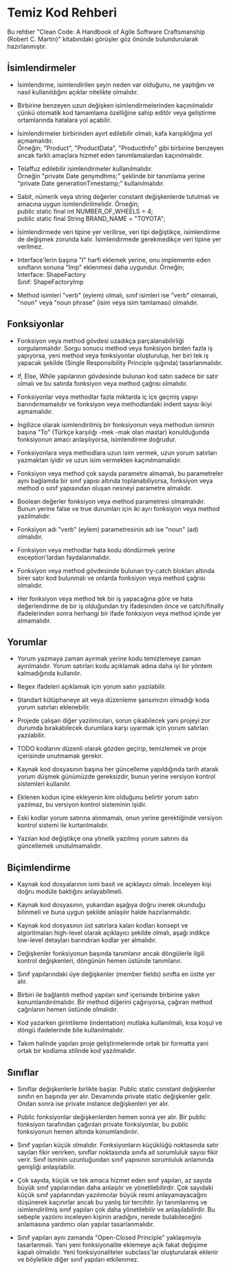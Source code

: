 # Temiz Kod Rehberi
Bu rehber "Clean Code: A Handbook of Agile Software Craftsmanship (Robert C. Martin)" kitabındaki görüşler göz önünde bulundurularak hazırlanmıştır.

## İsimlendirmeler
- İsimlendirme, isimlendirilen şeyin neden var olduğunu, ne yaptığını ve nasıl kullanıldığını açıklar nitelikte olmalıdır.

- Birbirine benzeyen uzun değişken isimlendirmelerinden kaçınılmalıdır çünkü otomatik kod tamamlama özelliğine sahip editör veya geliştirme ortamlarında hatalara yol açabilir.

- İsimlendirmeler birbirinden ayırt edilebilir olmalı, kafa karışıklığına yol açmamalıdır.\
Örneğin; "Product", "ProductData", "ProductInfo" gibi birbirine benzeyen ancak farklı amaçlara hizmet eden tanımlamalardan kaçınılmalıdır.

- Telaffuz edilebilir isimlendirmeler kullanılmalıdır.\
Örneğin "private Date genymdhms;" şeklinde bir tanımlama yerine "private Date generationTimestamp;" kullanılmalıdır.

- Sabit, nümerik veya string değerler constant değişkenlerde tutulmalı ve amacına uygun isimlendirilmelidir. Örneğin; \
public static final int NUMBER_OF_WHEELS = 4;\
public static final String BRAND_NAME = "TOYOTA";

- İsimlendirmede veri tipine yer verilirse, veri tipi değiştikçe, isimlendirme de değişmek zorunda kalır. İsimlendirmede gerekmedikçe veri tipine yer verilmez.

- Interface'lerin başına "I" harfi eklemek yerine, onu implemente eden sınıfların sonuna "Imp" eklenmesi daha uygundur. Örneğin; \
Interface: ShapeFactory\
Sınıf:     ShapeFactoryImp

- Method isimleri "verb" (eylem) olmalı, sınıf isimleri ise "verb" olmamalı, "noun" veya "noun phrase" (isim veya isim tamlaması) olmalıdır.

## Fonksiyonlar

- Fonksiyon veya method gövdesi uzadıkça parçalanabilirliği sorgulanmalıdır. Sorgu sonucu method veya fonksiyon birden fazla iş yapıyorsa, yeni method veya fonksiyonlar oluşturulup, her biri tek iş yapacak şekilde (Single Responsibility Principle ışığında) tasarlanmalıdır.

- If, Else, While yapılarının gövdesinde bulunan kod satırı sadece bir satır olmalı ve bu satırda fonksiyon veya method çağrısı olmalıdır.

- Fonksiyonlar veya methodlar fazla miktarda iç içe geçmiş yapıyı barındırmamalıdır ve fonksiyon veya methodlardaki indent sayısı ikiyi aşmamalıdır.

- İngilizce olarak isimlendirilmiş bir fonksiyonun veya methodun isminin başına "To" (Türkçe karşılığı -mek -mak olan mastar) konulduğunda fonksiyonun amacı anlaşılıyorsa, isimlendirme doğrudur.

- Fonksiyonlara veya methodlara uzun isim vermek, uzun yorum satırları yazmaktan iyidir ve uzun isim vermekten kaçınılmamalıdır.

- Fonksiyon veya method çok sayıda parametre almamalı, bu parametreler aynı bağlamda bir sınıf yapısı altında toplanabiliyorsa, fonksiyon veya method o sınıf yapısından oluşan nesneyi parametre almalıdır.

- Boolean değerler fonksiyon veya method parametresi olmamalıdır. Bunun yerine false ve true durumları için iki ayrı fonksiyon veya method yazılmalıdır.

- Fonksiyon adı "verb" (eylem) parametresinin adı ise "noun" (ad) olmalıdır.

- Fonksiyon veya methodlar hata kodu döndürmek yerine exception'lardan faydalanmalıdır.

- Fonksiyon veya method gövdesinde bulunan try-catch blokları altında birer satır kod bulunmalı ve onlarda fonksiyon veya method çağrısı olmalıdır.

- Her fonksiyon veya method tek bir iş yapacağına göre ve hata değerlendirme de bir iş olduğundan try ifadesinden önce ve catch/finally ifadelerinden sonra herhangi bir ifade fonksiyon veya method içinde yer almamalıdır.

## Yorumlar

- Yorum yazmaya zaman ayırmak yerine kodu temizlemeye zaman ayırılmalıdır. Yorum satırları kodu açıklamak adına daha iyi bir yöntem kalmadığında kullanılır.

- Regex ifadeleri açıklamak için yorum satırı yazılabilir.

- Standart kütüphaneye ait veya düzenleme şansımızın olmadığı koda yorum satırları eklenebilir.

- Projede çalışan diğer yazılımcıları, sorun çıkabilecek yani projeyi zor durumda bırakabilecek durumlara karşı uyarmak için yorum satırları yazılabilir.

- TODO kodlarını düzenli olarak gözden geçirip, temizlemek ve proje içerisinde unutmamak gerekir.

- Kaynak kod dosyasının başına her güncelleme yapıldığında tarih atarak yorum düşmek günümüzde gereksizdir, bunun yerine versiyon kontrol sistemleri kullanılır.

- Eklenen kodun içine ekleyenin kim olduğunu belirtir yorum satırı yazılmaz, bu versiyon kontrol sisteminin işidir.

- Eski kodlar yorum satırına alınmamalı, onun yerine gerektiğinde versiyon kontrol sistemi ile kurtarılmalıdır.

- Yazılan kod değiştikçe ona yönelik yazılmış yorum satırını da güncellemek unutulmamalıdır.

## Biçimlendirme

- Kaynak kod dosyalarının ismi basit ve açıklayıcı olmalı. İnceleyen kişi doğru modüle baktığını anlayabilmeli.

- Kaynak kod dosyasının, yukarıdan aşağıya doğru inerek okunduğu bilinmeli ve buna uygun şekilde anlaşılır halde hazırlanmalıdır.

- Kaynak kod dosyasının üst satırlara kalan kodları konsept ve algoritmaları high-level olarak açıklayıcı şekilde olmalı, aşağı indikçe low-level detayları barındıran kodlar yer almalıdır.

- Değişkenler fonksiyonun başında tanımlanır ancak döngülerle ilgili kontrol değişkenleri, döngünün hemen üstünde tanımlanır.

- Sınıf yapılarındaki üye değişkenler (member fields) sınıfta en üstte yer alır.

- Birbiri ile bağlantılı method yapıları sınıf içerisinde birbirine yakın konumlandırılmalıdır. Bir method diğerini çağırıyorsa, çağıran method çağrılanın hemen üstünde olmalıdır.

- Kod yazarken girintileme (indentation) mutlaka kullanılmalı, kısa koşul ve döngü ifadelerinde bile kullanılmalıdır.

- Takım halinde yapılan proje geliştirmelerinde ortak bir formatta yani ortak bir kodlama stilinde kod yazılmalıdır.

## Sınıflar

- Sınıflar değişkenlerle birlikte başlar. Public static constant değişkenler sınıfın en başında yer alır. Devamında private static değişkenler gelir. Ondan sonra ise private instance değişkenleri yer alır.

- Public fonksiyonlar değişkenlerden hemen sonra yer alır. Bir public fonksiyon tarafından çağırılan private fonksiyonlar, bu public fonksiyonun hemen altında konumlandırılır.

- Sınıf yapıları küçük olmalıdır. Fonksiyonların küçüklüğü noktasında satır sayıları fikir verirken, sınıflar noktasında sınıfa ait sorumluluk sayısı fikir verir. Sınıf isminin uzunluğundan sınıf yapısının sorumluluk anlamında genişliği anlaşılabilir.

- Çok sayıda, küçük ve tek amaca hizmet eden sınıf yapıları, az sayıda büyük sınıf yapılarından daha anlaşılır ve yönetilebilirdir. Çok sayıdaki küçük sınıf yapılarından yazılımcılar büyük resmi anlayamayacağını düşünerek kaçınırlar ancak bu yanlış bir tercihtir. İyi tanımlanmış ve isimlendirilmiş sınıf yapıları çok daha yönetilebilir ve anlaşılabilirdir. Bu sebeple yazılımı inceleyen kişinin aradığını, nerede bulabileceğini anlamasına yardımcı olan yapılar tasarlanmalıdır.

- Sınıf yapıları aynı zamanda "Open-Closed Principle" yaklaşımıyla tasarlanmalı. Yani yeni fonksiyonalite eklemeye açık fakat değişime kapalı olmalıdır. Yeni fonksiyonaliteler subclass'lar oluşturularak eklenir ve böylelikle diğer sınıf yapıları etkilenmez.